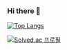 ### Hi there 👋

<!--
**yongjae5717/yongjae5717** is a ✨ _special_ ✨ repository because its `README.md` (this file) appears on your GitHub profile.

Here are some ideas to get you started:

- 🔭 I’m currently working on ...
- 🌱 I’m currently learning ...
- 👯 I’m looking to collaborate on ...
- 🤔 I’m looking for help with ...
- 💬 Ask me about ...
- 📫 How to reach me: ...
- 😄 Pronouns: ...
- ⚡ Fun fact: ...
-->


[![Top Langs](https://github-readme-stats.vercel.app/api/top-langs/?username=yongjae5717)](https://github.com/yongjae5717/github-readme-stats)

[![Solved.ac
프로필](http://mazassumnida.wtf/api/v2/generate_badge?boj=dydwo5717)](https://solved.ac/dydwo5717)
